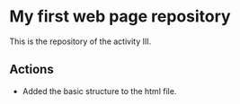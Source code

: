 # My first web page repository 

This is the repository of the activity III.

## Actions

- Added the basic structure to the html file.

